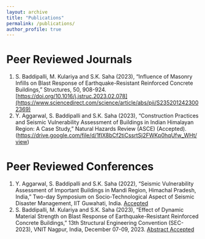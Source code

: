 ```yaml
---
layout: archive
title: "Publications"
permalink: /publications/
author_profile: true
---
```


Peer Reviewed Journals
======
1. S. Baddipalli, M. Kulariya and S.K. Saha (2023), “Influence of Masonry Infills on Blast Response of Earthquake-Resistant Reinforced Concrete Buildings,” Structures, 50, 908-924. [https://doi.org/10.1016/j.istruc.2023.02.078](https://www.sciencedirect.com/science/article/abs/pii/S2352012423002369)
2. Y. Aggarwal, S. Baddipalli and S.K. Saha (2023), “Construction Practices and Seismic Vulnerability Assessment of Buildings in Indian Himalayan Region: A Case Study,” Natural Hazards Review (ASCE) (Accepted). (https://drive.google.com/file/d/1fIX8bCf2tiCssrtSj2FWKp0hqUfw_WHt/view)

Peer Reviewed Conferences
======
1. Y. Aggarwal, S. Baddipalli and S.K. Saha (2022), “Seismic Vulnerability Assessment of Important Buildings in Mandi Region, Himachal Pradesh, India,” Two-day Symposium on Socio-Technological Aspect of Seismic Disaster Management, IIT Guwahati, India.  [Accepted](https://drive.google.com/file/d/1gf915XfaFysEs82DM-BN_Rk9KBS8QEiW/view)
2. S. Baddipalli, M. Kulariya and S.K. Saha (2023), “Effect of Dynamic Material Strength on Blast Response of Earthquake-Resistant Reinforced Concrete Buildings,” 13th Structural Engineering Convention (SEC-2023), VNIT Nagpur, India, December 07-09, 2023. [Abstract Accepted](https://drive.google.com/file/d/1xfIvBMMy6-dcYPIKn4cF8f0YMkubzrEQ/edit)

   
